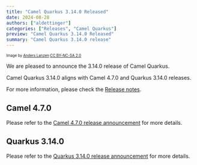 ```yaml
---
title: "Camel Quarkus 3.14.0 Released"
date: 2024-08-28
authors: ["aldettinger"]
categories: ["Releases", "Camel Quarkus"]
preview: "Camel Quarkus 3.14.0 Released"
summary: "Camel Quarkus 3.14.0 release"
---
```


<sub><sup>Image by <a href="https://www.flickr.com/photos/lanzen/5984113332">Anders Lanzen</a> <a href="https://creativecommons.org/licenses/by-nc-sa/2.0">CC BY-NC-SA 2.0</a></sup></sub>

We are pleased to announce the 3.14.0 release of Camel Quarkus.

Camel Quarkus 3.14.0 aligns with Camel 4.7.0 and Quarkus 3.14.0 releases.

For more information, please check the [Release notes](/releases/q-3.14.0/).

## Camel 4.7.0

Please refer to the [Camel 4.7.0 release announcement](/blog/2024/07/camel47-whatsnew/) for more details.

## Quarkus 3.14.0

Please refer to the [Quarkus 3.14.0 release announcement](https://quarkus.io/blog/quarkus-3-14-0-released/) for more details.
